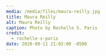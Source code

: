 ```yaml
---
media: /media/files/maura-reilly.jpg
title: Maura Reilly
alt: Maura Reilly
caption: Photo by Rochelle S. Paris
credit:
  - rochelle-s-paris
date: 2020-09-11 21:02:00 -0500
---
```

